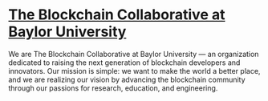 # [The Blockchain Collaborative at Baylor University]("https://tbcollaborative.vercel.app/")
We are The Blockchain Collaborative at Baylor University — an organization dedicated to raising the next generation of blockchain developers and innovators. Our mission is simple: we want to make the world a better place, and we are realizing our vision by advancing the blockchain community through our passions for research, education, and engineering.
